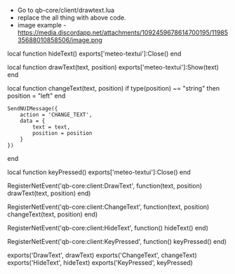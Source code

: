 - Go to qb-core/client/drawtext.lua
- replace the all thing with above code.
- image example - https://media.discordapp.net/attachments/1092459678614700195/1198535688010858506/image.png

local function hideText()
    exports['meteo-textui']:Close()
end

local function drawText(text, position)
    exports['meteo-textui']:Show(text)
end

local function changeText(text, position)
    if type(position) ~= "string" then position = "left" end

    SendNUIMessage({
        action = 'CHANGE_TEXT',
        data = {
            text = text,
            position = position
        }
    })
end

local function keyPressed()
    exports['meteo-textui']:Close()
end

RegisterNetEvent('qb-core:client:DrawText', function(text, position)
    drawText(text, position)
end)

RegisterNetEvent('qb-core:client:ChangeText', function(text, position)
    changeText(text, position)
end)

RegisterNetEvent('qb-core:client:HideText', function()
    hideText()
end)

RegisterNetEvent('qb-core:client:KeyPressed', function()
    keyPressed()
end)

exports('DrawText', drawText)
exports('ChangeText', changeText)
exports('HideText', hideText)
exports('KeyPressed', keyPressed)